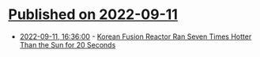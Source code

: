 # [Published on 2022-09-11](index.md)

* [2022-09-11, 16:36:00](https://soylentnews.org/article.pl?sid=22/09/10/1634204&from=rss) - [Korean Fusion Reactor Ran Seven Times Hotter Than the Sun for 20 Seconds](https://soylentnews.org/article.pl?sid=22/09/10/1634204&from=rss)

